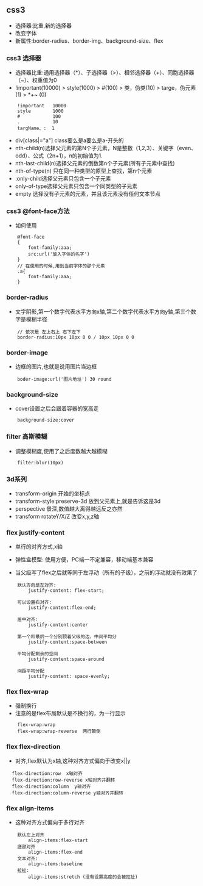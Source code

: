## css3
- 选择器:比重,新的选择器
- 改变字体
- 新属性:border-radius、border-img、background-size、flex
### css3 选择器
-  选择器比重:通用选择器（*）、子选择器（>）、相邻选择器（+）、同胞选择器（~）、权重值为0
- !important(10000) >  style(1000) > #(100) > 类，伪类(10) > targe，伪元素(1) > *+~ (0)
```
    !important   10000
    style        1000
    #            100
    .            10
    targName、:  1
```
- div[class|="a"]  class要么是a要么是a-开头的
- nth-child(n)选择父元素的第N个子元素，N是整数（1,2,3）、关键字（even、odd）、公式（2n+1），n的初始值为1.
- nth-last-child(n)选择父元素的倒数第n个子元素(所有子元素中查找)
- nth-of-type(n) 只在同一种类型的原型上查找，第n个元素
- :only-child选择父元素只包含一个子元素
- only-of-type选择父元素只包含一个同类型的子元素
- empty  选择没有子元素的元素，并且该元素没有任何文本节点
### css3 @font-face方法
- 如何使用
```
    @font-face
    {
        font-family:aaa;
        src:url('放入字体的名字')
    }
    // 在使用的时候,用到当前字体的那个元素
    .a{
        font-family:aaa;
    }
```
### border-radius
- 文字阴影,第一个数字代表水平方向x轴,第二个数字代表水平方向y轴,第三个数字是模糊半径
```
    // 依次是 左上右上 右下左下
    border-radius:10px 10px 0 0 / 10px 10px 0 0
```
### border-image
- 边框的图片,也就是说用图片当边框
```
    boder-image:url('图片地址') 30 round
```
### background-size
- cover设置之后会跟着容器的宽高走
```
    background-size:cover
```
### filter 高斯模糊
- 调整模糊度,使用了之后度数越大越模糊
```
    filter:blur(10px)
```
### 3d系列
- transform-origin 开始的坐标点
- transform-style:preserve-3d  放到父元素上,就是告诉这是3d
- perspective  景深,数值越大离得越远反之亦然
- transform  rotateY/X/Z 改变x,y,z轴
### flex justify-content
- 单行的对齐方式,x轴
- 弹性盒模型:
        使用方便，PC端一不定兼容，移动端基本兼容

- 当父级写了flex之后就等同于左浮动（所有的子级），之前的浮动就没有效果了
```
    默认方向是左对齐:
        justify-content: flex-start;

    可以设置右对齐:
        justify-content:flex-end;

    居中对齐:
        justify-content:center

    第一个和最后一个分别顶着父级的边，中间平均分
        justify-content:space-between

    平均分配剩余的空间
        justify-content:space-around

    间距平均分配
        justify-content: space-evenly;
```
### flex flex-wrap
- 强制换行
- 注意的是flex布局默认是不换行的，为一行显示
```
    flex-wrap:wrap
    flex-wrap:wrap-reverse  两行颠倒
```
### flex flex-direction
- 对齐,flex默认为x轴,这种对齐方式偏向于改变x||y
```
  flex-direction:row  x轴对齐
  flex-direction:row-reverse x轴对齐并翻转
  flex-direction:column  y轴对齐
  flex-direction:column-reverse y轴对齐并翻转
```
### flex align-items
- 这种对齐方式偏向于多行对齐
```
    默认左上对齐
        align-items:flex-start
    底部对齐
        align-items:flex-end
    文本对齐:
        align-items:baseline
    拉扯:
        align-items:stretch (没有设置高度的会被拉扯)
```